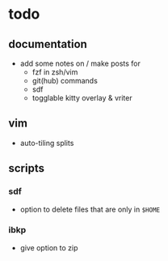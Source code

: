 # todo

## documentation

- add some notes on / make posts for
  - fzf in zsh/vim
  - git(hub) commands
  - sdf
  - togglable kitty overlay & vriter

## vim

- auto-tiling splits

## scripts

### sdf

- option to delete files that are only in `$HOME`

### ibkp

- give option to zip
